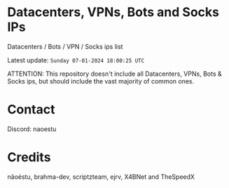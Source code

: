 # Datacenters, VPNs, Bots and Socks IPs
 
Datacenters / Bots / VPN / Socks ips list

Latest update: `Sunday 07-01-2024 18:00:25 UTC` 

ATTENTION: This repository doesn't include all Datacenters, VPNs, Bots & Socks ips, 
but should include the vast majority of common ones.

# Contact
Discord: naoestu

# Credits
nãoéstu, brahma-dev, scriptzteam, ejrv, X4BNet and TheSpeedX
